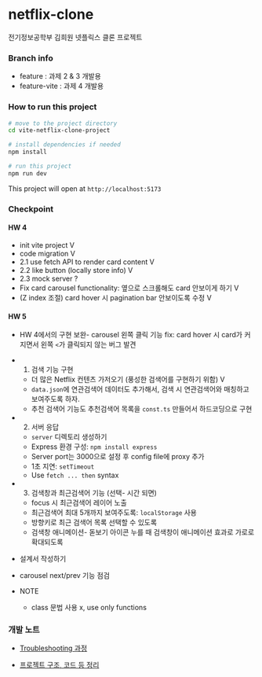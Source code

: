# netflix-clone

전기정보공학부 김희원 넷플릭스 클론 프로젝트

### Branch info

- feature : 과제 2 & 3 개발용
- feature-vite : 과제 4 개발용

### How to run this project

```bash
# move to the project directory
cd vite-netflix-clone-project

# install dependencies if needed
npm install

# run this project
npm run dev
```

This project will open at `http://localhost:5173`

### Checkpoint

#### HW 4

- init vite project V
- code migration V
- 2.1 use fetch API to render card content V
- 2.2 like button (locally store info) V
- 2.3 mock server ?
- Fix card carousel functionality: 옆으로 스크롤해도 card 안보이게 하기 V
- (Z index 조절) card hover 시 pagination bar 안보이도록 수정 V

#### HW 5

- HW 4에서의 구현 보완- carousel 왼쪽 클릭 기능 fix: card hover 시 card가 커지면서 왼쪽 `<`가 클릭되지 않는 버그 발견

- 1. 검색 기능 구현

  - 더 많은 Netflix 컨텐츠 가저오기 (풍성한 검색어를 구현하기 위함) V
  - `data.json`에 연관검색어 데이터도 추가해서, 검색 시 연관검색어와 매칭하고 보여주도록 하자.
  - 추천 검색어 기능도 추천검색어 목록을 `const.ts` 만들어서 하드코딩으로 구현

- 2. 서버 응답

  - `server` 디렉토리 생성하기
  - Express 환경 구성: `npm install express`
  - Server port는 3000으로 설정 후 config file에 proxy 추가
  - 1초 지연: `setTimeout`
  - Use `fetch ... then` syntax

- 3. 검색창과 최근검색어 기능 (선택- 시간 되면)

  - focus 시 최근검색어 레이어 노출
  - 최근검색어 최대 5개까지 보여주도록: `localStorage` 사용
  - 방향키로 최근 검색어 목록 선택할 수 있도록
  - 검색창 애니메이션- 돋보기 아이콘 누를 때 검색창이 애니메이션 효과로 가로로 확대되도록

- 설계서 작성하기

- carousel next/prev 기능 점검

- NOTE
  - class 문법 사용 x, use only functions

### 개발 노트

- [Troubleshooting 과정](./TROUBLESHOOTING_NOTES.md)

- [프로젝트 구조, 코드 등 정리](./CODE_NOTES.md)
